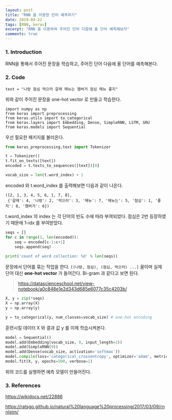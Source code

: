 ```yaml
---
layout: post
title: "RNN 을 이용한 단어 예측하기"
date: 2019-04-22
tags: [RNN, keras]
excerpt: "RNN 을 이용하여 주어진 단어 다음에 올 단어 예측해보자"
comments: true
---
```


### 1. Introduction

RNN을 통해서 주어진 문장을 학습하고, 주어진 단어 다음에 올 단어를 예측해본다.

### 2. Code

```python3
text = "나랑 점심 먹으러 갈래 메뉴는 햄버거 점심 메뉴 좋지"
```
위와 같이 주어진 문장을 one-hot vector 로 만들고 학습한다.

	import numpy as np
	from keras import preprocessing
	from keras.utils import to_categorical
	from keras.layers import Embedding, Dense, SimpleRNN, LSTM, GRU
	from keras.models import Sequential
우선 필요한 패키지를 불러온다.

```python
from keras_preprocessing.text import Tokenizer

t = Tokenizer()
t.fit_on_texts([text])
encoded = t.texts_to_sequences([text])[0]

vocab_size = len(t.word_index) + 1
```
encoded 와 t.word_index 를 출력해보면 다음과 같이 나온다.

```
([2, 1, 3, 4, 5, 6, 1, 7, 8],
 {'갈래': 4, '나랑': 2, '먹으러': 3, '메뉴': 7, '메뉴는': 5, '점심': 1, '좋지': 8, '햄버거': 6})
```

t.word_index 의 index 는 각 단어의 빈도 수에 따라 부여되었다. 점심은 2번 등장하였기 때문에 1-idx 를 부여받았다.

```python
seqs = []
for c in range(1, len(encoded)):
    seq = encoded[c-1:c+1]
    seqs.append(seq)
    
print('count of word collection: %d' % len(seqs))
```
문장에서 단어를 묶는 작업을 한다. `[(나랑, 점심), (점심, 먹으러) ...]` 꼴이며 실제 단어 대신 **one-hot vector** 가 들어간다. Bi-gram 과 같다고 보면 된다.

> <https://datascienceschool.net/view-notebook/a0c848e1e2d343d685e6077c35c4203b/>

```python
X, y = zip(*seqs)
X = np.array(X)
y = np.array(y)

y = to_categorical(y, num_classes=vocab_size) # one-hot encoding
```
훈련시킬 데이터 X 와 결과 값 y 를 이제 학습시켜본다.

```python
model = Sequential()
model.add(Embedding(vocab_size, 9, input_length=1))
model.add(SimpleRNN(9))
model.add(Dense(vocab_size, activation='softmax'))
model.compile(loss='categorical_crossentropy', optimizer='adam', metrics=['accuracy'])
model.fit(X, y, epochs=500, verbose=1)
```
위의 코드를 실행하면 예측 모델이 만들어진다.

### 3. References

<https://wikidocs.net/22886>

<https://ratsgo.github.io/natural%20language%20processing/2017/03/09/rnnlstm/>

